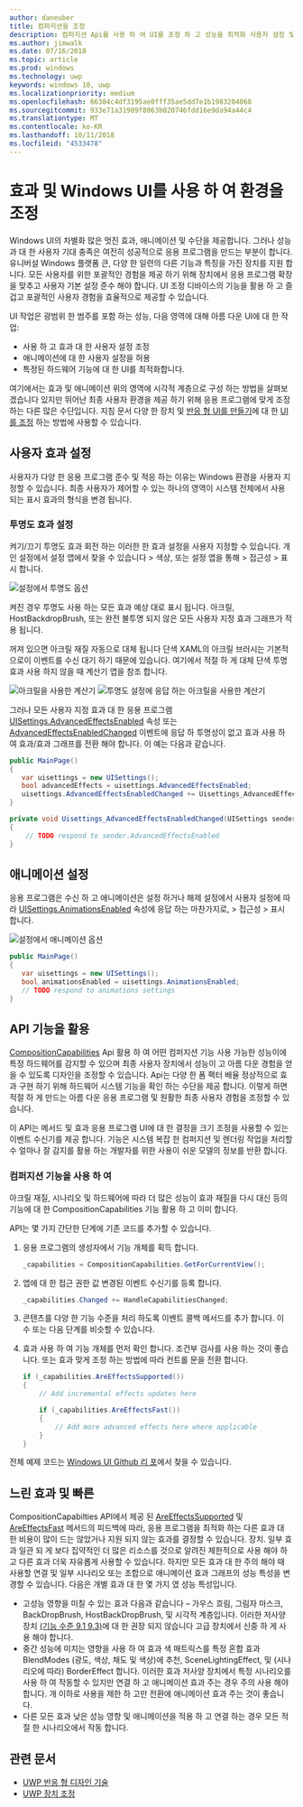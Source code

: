 ```yaml
---
author: daneuber
title: 컴퍼지션을 조정
description: 컴퍼지션 Api를 사용 하 여 UI를 조정 하 고 성능을 최적화 사용자 설정 및 장치 특성을 수용 합니다.
ms.author: jimwalk
ms.date: 07/16/2018
ms.topic: article
ms.prod: windows
ms.technology: uwp
keywords: windows 10, uwp
ms.localizationpriority: medium
ms.openlocfilehash: 66384c4df3195ae0fff35ae5dd7e1b1983204068
ms.sourcegitcommit: 933e71a31989f8063b020746fdd16e9da94a44c4
ms.translationtype: MT
ms.contentlocale: ko-KR
ms.lasthandoff: 10/11/2018
ms.locfileid: "4533478"
---
```

# <a name="tailoring-effects--experiences-using-windows-ui"></a>효과 및 Windows UI를 사용 하 여 환경을 조정

Windows UI의 차별화 많은 멋진 효과, 애니메이션 및 수단을 제공합니다. 그러나 성능과 대 한 사용자 기대 충족은 여전히 성공적으로 응용 프로그램을 만드는 부분이 합니다. 유니버설 Windows 플랫폼 큰, 다양 한 일련의 다른 기능과 특징을 가진 장치를 지원 합니다. 모든 사용자를 위한 포괄적인 경험을 제공 하기 위해 장치에서 응용 프로그램 확장을 맞추고 사용자 기본 설정 준수 해야 합니다. UI 조정 디바이스의 기능을 활용 하 고 즐겁고 포괄적인 사용자 경험을 효율적으로 제공할 수 있습니다.

UI 작업은 광범위 한 범주를 포함 하는 성능, 다음 영역에 대해 아름 다운 UI에 대 한 작업:

- 사용 하 고 효과 대 한 사용자 설정 조정
- 애니메이션에 대 한 사용자 설정을 허용
- 특정된 하드웨어 기능에 대 한 UI를 최적화합니다.

여기에서는 효과 및 애니메이션 위의 영역에 시각적 계층으로 구성 하는 방법을 살펴보겠습니다 있지만 뛰어난 최종 사용자 환경을 제공 하기 위해 응용 프로그램에 맞게 조정 하는 다른 많은 수단입니다. 지침 문서 다양 한 장치 및 [반응 형 UI를 만들기](/design/layout/responsive-design.md)에 대 한 [UI를 조정](/design/layout/screen-sizes-and-breakpoints-for-responsive-design.md) 하는 방법에 사용할 수 있습니다.

## <a name="user-effects-settings"></a>사용자 효과 설정

사용자가 다양 한 응용 프로그램 준수 및 적응 하는 이유는 Windows 환경을 사용자 지정할 수 있습니다. 최종 사용자가 제어할 수 있는 하나의 영역이 시스템 전체에서 사용 되는 표시 효과의 형식을 변경 됩니다.

### <a name="transparency-effects-settings"></a>투명도 효과 설정

켜기/끄기 투명도 효과 회전 하는 이러한 한 효과 설정을 사용자 지정할 수 있습니다. 개인 설정에서 설정 앱에서 찾을 수 있습니다 > 색상, 또는 설정 앱을 통해 > 접근성 > 표시 합니다.

![설정에서 투명도 옵션](images/tailoring-transparency-setting.png)

켜진 경우 투명도 사용 하는 모든 효과 예상 대로 표시 됩니다. 아크릴, HostBackdropBrush, 또는 완전 불투명 되지 않은 모든 사용자 지정 효과 그래프가 적용 됩니다.

꺼져 있으면 아크릴 재질 자동으로 대체 됩니다 단색 XAML의 아크릴 브러시는 기본적으로이 이벤트를 수신 대기 하기 때문에 있습니다. 여기에서 적절 하 게 대체 단색 투명 효과 사용 하지 않을 때 계산기 앱을 참조 합니다.

![아크릴을 사용한 계산기](images/tailoring-acrylic.png)
![투명도 설정에 응답 하는 아크릴을 사용한 계산기](images/tailoring-acrylic-fallback.png)

그러나 모든 사용자 지정 효과 대 한 응용 프로그램 [UISettings.AdvancedEffectsEnabled](https://docs.microsoft.com/uwp/api/windows.ui.viewmanagement.uisettings.advancedeffectsenabledchanged) 속성 또는 [AdvancedEffectsEnabledChanged](https://docs.microsoft.com/uwp/api/windows.ui.viewmanagement.uisettings.advancedeffectsenabledchanged) 이벤트에 응답 하 투명성이 없고 효과 사용 하 여 효과/효과 그래프를 전환 해야 합니다. 이 예는 다음과 같습니다.

```cs
public MainPage()
{
   var uisettings = new UISettings();
   bool advancedEffects = uisettings.AdvancedEffectsEnabled;
   uisettings.AdvancedEffectsEnabledChanged += Uisettings_AdvancedEffectsEnabledChanged;
}

private void Uisettings_AdvancedEffectsEnabledChanged(UISettings sender, object args)
{
    // TODO respond to sender.AdvancedEffectsEnabled
}
```

## <a name="animations-settings"></a>애니메이션 설정

응용 프로그램은 수신 하 고 애니메이션은 설정 하거나 해제 설정에서 사용자 설정에 따라 [UISettings.AnimationsEnabled](https://docs.microsoft.com/uwp/api/windows.ui.viewmanagement.uisettings.animationsenabled) 속성에 응답 하는 마찬가지로, > 접근성 > 표시 합니다.

![설정에서 애니메이션 옵션](images/tailoring-animations-setting.png)

```cs
public MainPage()
{
   var uisettings = new UISettings();
   bool animationsEnabled = uisettings.AnimationsEnabled;
   // TODO respond to animations settings
}

```

## <a name="leveraging-the-capabilities-api"></a>API 기능을 활용

[CompositionCapabilities](/uwp/api/windows.ui.composition.compositioncapabilities) Api 활용 하 여 어떤 컴퍼지션 기능 사용 가능한 성능이에 특정 하드웨어를 감지할 수 있으며 최종 사용자 장치에서 성능이 고 아름 다운 경험을 얻을 수 있도록 디자인을 조정할 수 있습니다. Api는 다양 한 폼 팩터 배율 정상적으로 효과 구현 하기 위해 하드웨어 시스템 기능을 확인 하는 수단을 제공 합니다. 이렇게 하면 적절 하 게 만드는 아름 다운 응용 프로그램 및 원활한 최종 사용자 경험을 조정할 수 있습니다.

이 API는 메서드 및 효과 응용 프로그램 UI에 대 한 결정을 크기 조정을 사용할 수 있는 이벤트 수신기를 제공 합니다. 기능은 시스템 복잡 한 컴퍼지션 및 렌더링 작업을 처리할 수 얼마나 잘 감지를 활용 하는 개발자를 위한 사용이 쉬운 모델의 정보를 반환 합니다.

### <a name="using-composition-capabilities"></a>컴퍼지션 기능을 사용 하 여

아크릴 재질, 시나리오 및 하드웨어에 따라 더 많은 성능이 효과 재질을 다시 대신 등의 기능에 대 한 CompositionCapabilities 기능 활용 하 고 이미 합니다.

API는 몇 가지 간단한 단계에 기존 코드를 추가할 수 있습니다.

1. 응용 프로그램의 생성자에서 기능 개체를 획득 합니다.

    ```cs
    _capabilities = CompositionCapabilities.GetForCurrentView();
    ```

1. 앱에 대 한 접근 권한 값 변경된 이벤트 수신기를 등록 합니다.

    ```cs
    _capabilities.Changed += HandleCapabilitiesChanged;
    ```

1. 콘텐츠를 다양 한 기능 수준을 처리 하도록 이벤트 콜백 메서드를 추가 합니다. 이 수 또는 다음 단계를 비슷할 수 있습니다.
1. 효과 사용 하 여 기능 개체를 먼저 확인 합니다. 조건부 검사를 사용 하는 것이 좋습니다. 또는 효과 맞게 조정 하는 방법에 따라 컨트롤 문을 전환 합니다.

    ```cs
    if (_capabilities.AreEffectsSupported())
    {
        // Add incremental effects updates here

        if (_capabilities.AreEffectsFast())
        {
            // Add more advanced effects here where applicable
        }
    }
    ```

전체 예제 코드는 [Windows UI Github 리 포](https://github.com/Microsoft/WindowsUIDevLabs/tree/master/SampleGallery/Samples/SDK%2015063/CompCapabilities)에서 찾을 수 있습니다.

## <a name="fast-vs-slow-effects"></a>느린 효과 및 빠른

CompositionCapabilties API에서 제공 된 [AreEffectsSupported](/uwp/api/windows.ui.composition.compositioncapabilities.areeffectssupported) 및 [AreEffectsFast](/uwp/api/windows.ui.composition.compositioncapabilities.areeffectsfast) 메서드의 피드백에 따라, 응용 프로그램을 최적화 하는 다른 효과 대 한 비용이 많이 드는 않았거나 지원 되지 않는 효과를 결정할 수 있습니다. 장치. 일부 효과 일관 되 게 보다 집약적인 더 많은 리소스를 것으로 알려진 제한적으로 사용 해야 하 고 다른 효과 더욱 자유롭게 사용할 수 있습니다. 하지만 모든 효과 대 한 주의 해야 때 사용할 연결 및 일부 시나리오 또는 조합으로 애니메이션 효과 그래프의 성능 특성을 변경할 수 있습니다. 다음은 개별 효과 대 한 몇 가지 였 성능 특성입니다.

- 고성능 영향을 미칠 수 있는 효과 다음과 같습니다 – 가우스 흐림, 그림자 마스크, BackDropBrush, HostBackDropBrush, 및 시각적 계층입니다. 이러한 저사양 장치 [(기능 수준 9.1 9.3)](https://msdn.microsoft.com/library/windows/desktop/ff476876(v=vs.85).aspx)에 대 한 권장 되지 않습니다 고급 장치에서 신중 하 게 사용 해야 합니다.
- 중간 성능에 미치는 영향을 사용 하 여 효과 색 매트릭스를 특정 혼합 효과 BlendModes (광도, 색상, 채도 및 색상)에 추천, SceneLightingEffect, 및 (시나리오에 따라) BorderEffect 합니다. 이러한 효과 저사양 장치에서 특정 시나리오를 사용 하 여 작동할 수 있지만 연결 하 고 애니메이션 효과 주는 경우 주의 사용 해야 합니다. 개 이하로 사용을 제한 하 고만 전환에 애니메이션 효과 주는 것이 좋습니다.
- 다른 모든 효과 낮은 성능 영향 및 애니메이션을 적용 하 고 연결 하는 경우 모든 적절 한 시나리오에서 작동 합니다.

## <a name="related-articles"></a>관련 문서

- [UWP 반응 형 디자인 기술](https://docs.microsoft.com/windows/uwp/design/layout/responsive-design)
- [UWP 장치 조정](https://docs.microsoft.com/windows/uwp/design/layout/screen-sizes-and-breakpoints-for-responsive-design)
